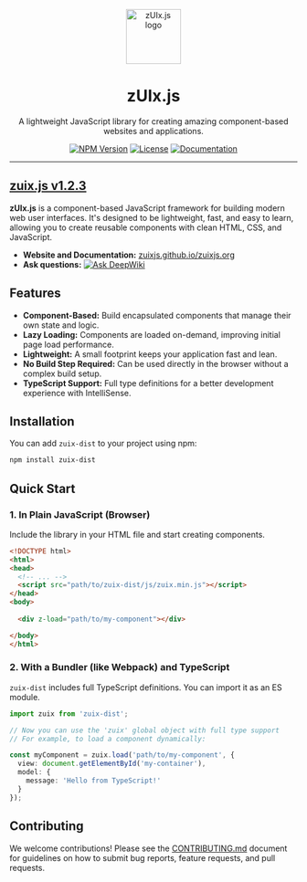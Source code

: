 <p align="center">
    <a href="https://zuixjs.github.io/zuixjs.org" target="_blank" rel="noopener noreferrer">
        <img width="96" src="https://zuixjs.github.io/zuix/images/zuix-logo.svg" alt="zUIx.js logo">
    </a>
</p>

<h1 align="center">zUIx.js</h1>

<p align="center">
  A lightweight JavaScript library for creating amazing component-based websites and applications.
</p>

<p align="center">
  <a href="https://www.npmjs.com/package/zuix-dist"><img src="https://img.shields.io/npm/v/zuix-dist.svg" alt="NPM Version"></a>
  <a href="https://github.com/zuixjs/zuix/blob/master/LICENSE.TXT"><img src="https://img.shields.io/npm/l/zuix-dist.svg" alt="License"></a>
  <a href="https://zuixjs.github.io/zuixjs.org"><img src="https://img.shields.io/badge/docs-website-green.svg" alt="Documentation"></a>
</p>

---

## [zuix.js v1.2.3](https://zuixjs.github.io/zuixjs.org)

**zUIx.js** is a component-based JavaScript framework for building modern web user interfaces. It's designed to be lightweight, fast, and easy to learn, allowing you to create reusable components with clean HTML, CSS, and JavaScript.

- **Website and Documentation:** [zuixjs.github.io/zuixjs.org](https://zuixjs.github.io/zuixjs.org)
- **Ask questions:** [![Ask DeepWiki](https://deepwiki.com/badge.svg)](https://deepwiki.com/zuixjs/zuix)

## Features

- **Component-Based:** Build encapsulated components that manage their own state and logic.
- **Lazy Loading:** Components are loaded on-demand, improving initial page load performance.
- **Lightweight:** A small footprint keeps your application fast and lean.
- **No Build Step Required:** Can be used directly in the browser without a complex build setup.
- **TypeScript Support:** Full type definitions for a better development experience with IntelliSense.

## Installation

You can add `zuix-dist` to your project using npm:

```bash
npm install zuix-dist
```

## Quick Start

### 1. In Plain JavaScript (Browser)

Include the library in your HTML file and start creating components.

```html
<!DOCTYPE html>
<html>
<head>
  <!-- ... -->
  <script src="path/to/zuix-dist/js/zuix.min.js"></script>
</head>
<body>
  
  <div z-load="path/to/my-component"></div>

</body>
</html>
```

### 2. With a Bundler (like Webpack) and TypeScript

`zuix-dist` includes full TypeScript definitions. You can import it as an ES module.

```typescript
import zuix from 'zuix-dist';

// Now you can use the 'zuix' global object with full type support
// For example, to load a component dynamically:

const myComponent = zuix.load('path/to/my-component', {
  view: document.getElementById('my-container'),
  model: {
    message: 'Hello from TypeScript!'
  }
});
```

## Contributing

We welcome contributions! Please see the [CONTRIBUTING.md](https://github.com/zuixjs/zuix/blob/master/CONTRIBUTING.md#contributing) document
for guidelines on how to submit bug reports, feature requests, and pull requests.
